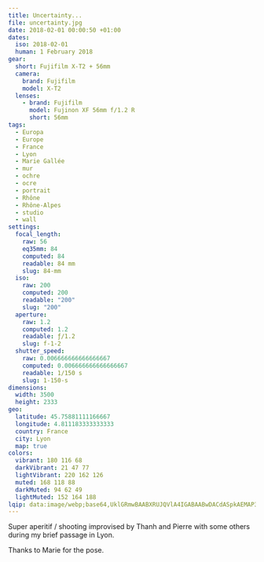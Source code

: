 ```yaml
---
title: Uncertainty...
file: uncertainty.jpg
date: 2018-02-01 00:00:50 +01:00
dates:
  iso: 2018-02-01
  human: 1 February 2018
gear:
  short: Fujifilm X-T2 + 56mm
  camera:
    brand: Fujifilm
    model: X-T2
  lenses:
    - brand: Fujifilm
      model: Fujinon XF 56mm f/1.2 R
      short: 56mm
tags:
  - Europa
  - Europe
  - France
  - Lyon
  - Marie Gallée
  - mur
  - ochre
  - ocre
  - portrait
  - Rhône
  - Rhône-Alpes
  - studio
  - wall
settings:
  focal_length:
    raw: 56
    eq35mm: 84
    computed: 84
    readable: 84 mm
    slug: 84-mm
  iso:
    raw: 200
    computed: 200
    readable: "200"
    slug: "200"
  aperture:
    raw: 1.2
    computed: 1.2
    readable: ƒ/1.2
    slug: f-1-2
  shutter_speed:
    raw: 0.006666666666666667
    computed: 0.006666666666666667
    readable: 1/150 s
    slug: 1-150-s
dimensions:
  width: 3500
  height: 2333
geo:
  latitude: 45.75881111166667
  longitude: 4.811183333333333
  country: France
  city: Lyon
  map: true
colors:
  vibrant: 180 116 68
  darkVibrant: 21 47 77
  lightVibrant: 220 162 126
  muted: 168 118 88
  darkMuted: 94 62 49
  lightMuted: 152 164 188
lqip: data:image/webp;base64,UklGRmwBAABXRUJQVlA4IGABAABwDACdASpkAEMAP3Gqxlm/rj+vq/xMW/AuCUDPU5XIrwkBDCzh7f4Dpg2WnzacKeaLJL2j9FBQ04++5eV3IWvi6I7uYJF9aCuvb/FnWGSkQon+OnuEophNdkdAHUFwiOrURXbP5LhNXK7xVAAA/ufBYvkR0SFyDypWI0wFcdyx/xxdLDiv+hScAXUeMXUGYoANfpPtb/TLRVWx0u3/6ymOrcT4t0Vu8/c80ERpMEgSwRlyAowL3xT5zF75jN8md3UWgriVm8tkHmV7yPR2svvpdFsZEo6s3Eou0LXnomfdeKhDGNrN+jJvqbFRdH2Vmi2141GJIqX2jPCfCBIuPkOHsiZICAjDnxrP/m0Wmlsnm/+IshBRrdqzJ9feqlEkNi/t1QoaD3RiSQH/8pf4l5o7NcUHttl4cfYPkpCIU5BApgy5Rn9J2ZnR7Yt3GbMr4+PyfWmL0czp21JjCkVgAAAA
---
```


Super aperitif / shooting improvised by Thanh and Pierre with some others during my brief passage in Lyon.

Thanks to Marie for the pose.
